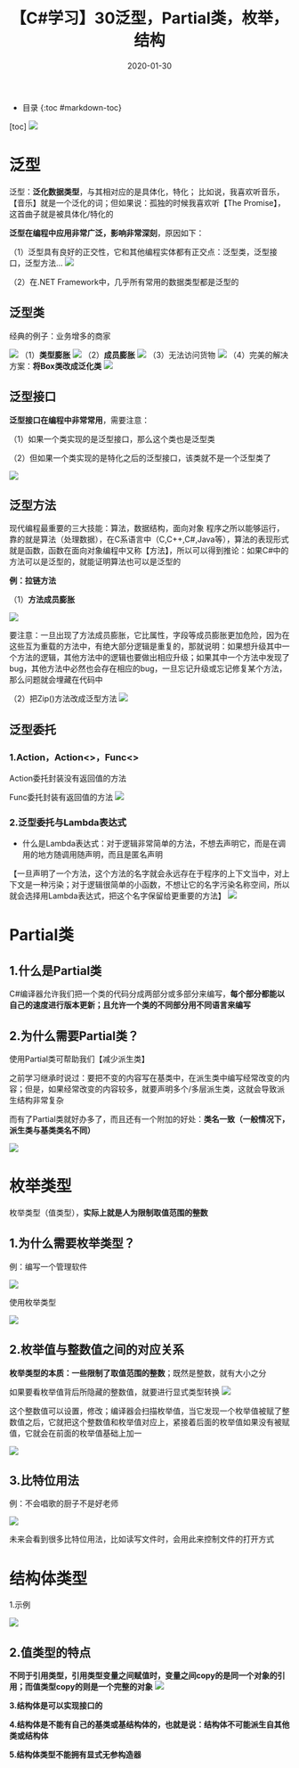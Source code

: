 ﻿---
layout: post
title: 【C#学习】30泛型，Partial类，枚举，结构
category: Csharp
date: 2020-01-30
---
* 目录
{:toc #markdown-toc}

[toc]
![](https://raw.githubusercontent.com/QinyuGuo-Pot/blog-img/main/20240402193541.png)

# 泛型
泛型：**泛化数据类型**，与其相对应的是具体化，特化；
比如说，我喜欢听音乐，【音乐】就是一个泛化的词；但如果说：孤独的时候我喜欢听【The Promise】，这首曲子就是被具体化/特化的

**泛型在编程中应用非常广泛，影响非常深刻**，原因如下：

（1）泛型具有良好的正交性，它和其他编程实体都有正交点：泛型类，泛型接口，泛型方法...
![](https://raw.githubusercontent.com/QinyuGuo-Pot/blog-img/main/20240402193601.png)

（2）在.NET Framework中，几乎所有常用的数据类型都是泛型的 

## 泛型类
经典的例子：业务增多的商家

![](https://raw.githubusercontent.com/QinyuGuo-Pot/blog-img/main/20240402193615.png)
（1）**类型膨胀**
![](https://raw.githubusercontent.com/QinyuGuo-Pot/blog-img/main/20240402193637.png)
（2）**成员膨胀**
![](https://raw.githubusercontent.com/QinyuGuo-Pot/blog-img/main/20240402193646.png)
（3）无法访问货物
![](https://raw.githubusercontent.com/QinyuGuo-Pot/blog-img/main/20240402193656.png)
（4）完美的解决方案：**将Box类改成泛化类**
![](https://raw.githubusercontent.com/QinyuGuo-Pot/blog-img/main/20240402193705.png)

## 泛型接口

**泛型接口在编程中非常常用**，需要注意：

（1）如果一个类实现的是泛型接口，那么这个类也是泛型类

（2）但如果一个类实现的是特化之后的泛型接口，该类就不是一个泛型类了

![](https://raw.githubusercontent.com/QinyuGuo-Pot/blog-img/main/20240402193719.png)

## 泛型方法
现代编程最重要的三大技能：算法，数据结构，面向对象
程序之所以能够运行，靠的就是算法（处理数据），在C系语言中（C,C++,C#,Java等），算法的表现形式就是函数，函数在面向对象编程中又称【方法】，所以可以得到推论：如果C#中的方法可以是泛型的，就能证明算法也可以是泛型的

**例：拉链方法**

（1）**方法成员膨胀**

![](https://raw.githubusercontent.com/QinyuGuo-Pot/blog-img/main/20240402193736.png)

要注意：一旦出现了方法成员膨胀，它比属性，字段等成员膨胀更加危险，因为在这些互为重载的方法中，有绝大部分逻辑是重复的，那就说明：如果想升级其中一个方法的逻辑，其他方法中的逻辑也要做出相应升级；如果其中一个方法中发现了bug，其他方法中必然也会存在相应的bug，一旦忘记升级或忘记修复某个方法，那么问题就会埋藏在代码中

（2）把Zip()方法改成泛型方法
![](https://raw.githubusercontent.com/QinyuGuo-Pot/blog-img/main/20240402193747.png)

## 泛型委托
### 1.Action，Action<>，Func<>
Action委托封装没有返回值的方法

Func委托封装有返回值的方法
![](https://raw.githubusercontent.com/QinyuGuo-Pot/blog-img/main/20240402193800.png)

### 2.泛型委托与Lambda表达式
 - 什么是Lambda表达式：对于逻辑非常简单的方法，不想去声明它，而是在调用的地方随调用随声明，而且是匿名声明

【一旦声明了一个方法，这个方法的名字就会永远存在于程序的上下文当中，对上下文是一种污染；对于逻辑很简单的小函数，不想让它的名字污染名称空间，所以就会选择用Lambda表达式，把这个名字保留给更重要的方法】
![](https://raw.githubusercontent.com/QinyuGuo-Pot/blog-img/main/20240402193813.png)

# Partial类
## 1.什么是Partial类
C#编译器允许我们把一个类的代码分成两部分或多部分来编写，**每个部分都能以自己的速度进行版本更新；且允许一个类的不同部分用不同语言来编写**

## 2.为什么需要Partial类？
使用Partial类可帮助我们【减少派生类】

之前学习继承时说过：要把不变的内容写在基类中，在派生类中编写经常改变的内容；但是，如果经常改变的内容较多，就要声明多个/多层派生类，这就会导致派生结构非常复杂

而有了Partial类就好办多了，而且还有一个附加的好处：**类名一致（一般情况下，派生类与基类类名不同）**

![](https://raw.githubusercontent.com/QinyuGuo-Pot/blog-img/main/20240402193835.png)

# 枚举类型

枚举类型（值类型），**实际上就是人为限制取值范围的整数**
## 1.为什么需要枚举类型？

例：编写一个管理软件

![](https://raw.githubusercontent.com/QinyuGuo-Pot/blog-img/main/20240402193857.png)

使用枚举类型

![](https://raw.githubusercontent.com/QinyuGuo-Pot/blog-img/main/20240402193907.png)

## 2.枚举值与整数值之间的对应关系

**枚举类型的本质：一些限制了取值范围的整数**；既然是整数，就有大小之分

如果要看枚举值背后所隐藏的整数值，就要进行显式类型转换
![](https://raw.githubusercontent.com/QinyuGuo-Pot/blog-img/main/20240402193918.png)

这个整数值可以设置，修改；编译器会扫描枚举值，当它发现一个枚举值被赋了整数值之后，它就把这个整数值和枚举值对应上，紧接着后面的枚举值如果没有被赋值，它就会在前面的枚举值基础上加一

![](https://raw.githubusercontent.com/QinyuGuo-Pot/blog-img/main/20240402193931.png)

## 3.比特位用法
例：不会唱歌的厨子不是好老师

![](https://raw.githubusercontent.com/QinyuGuo-Pot/blog-img/main/20240402193943.png)

未来会看到很多比特位用法，比如读写文件时，会用此来控制文件的打开方式

# 结构体类型
1.示例

![](https://raw.githubusercontent.com/QinyuGuo-Pot/blog-img/main/20240402193953.png)

## 2.值类型的特点

**不同于引用类型，引用类型变量之间赋值时，变量之间copy的是同一个对象的引用；而值类型copy的则是一个完整的对象**
![](https://raw.githubusercontent.com/QinyuGuo-Pot/blog-img/main/20240402194004.png)

**3.结构体是可以实现接口的**

**4.结构体是不能有自己的基类或基结构体的，也就是说：结构体不可能派生自其他类或结构体**

**5.结构体类型不能拥有显式无参构造器**





